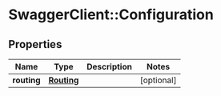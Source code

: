 # SwaggerClient::Configuration

## Properties
Name | Type | Description | Notes
------------ | ------------- | ------------- | -------------
**routing** | [**Routing**](Routing.md) |  | [optional] 


